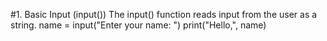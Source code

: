 #1. Basic Input (input())
The input() function reads input from the user as a string.
name = input("Enter your name: ")
print("Hello,", name)
